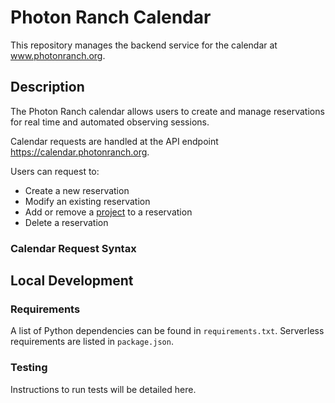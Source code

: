 # Photon Ranch Calendar

This repository manages the backend service for the calendar at www.photonranch.org.

## Description

The Photon Ranch calendar allows users to create and manage reservations for real time and automated observing sessions.

Calendar requests are handled at the API endpoint https://calendar.photonranch.org.

Users can request to:
- Create a new reservation
- Modify an existing reservation 
- Add or remove a [project](https://github.com/LCOGT/photonranch-projects) to a reservation
- Delete a reservation

### Calendar Request Syntax



## Local Development



### Requirements

A list of Python dependencies can be found in `requirements.txt`. Serverless requirements are listed in `package.json`.

### Testing

Instructions to run tests will be detailed here.
